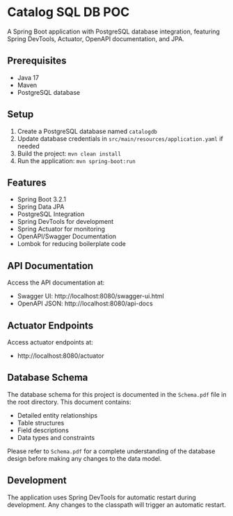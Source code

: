 # Catalog SQL DB POC

A Spring Boot application with PostgreSQL database integration, featuring Spring DevTools, Actuator, OpenAPI documentation, and JPA.

## Prerequisites

- Java 17
- Maven
- PostgreSQL database

## Setup

1. Create a PostgreSQL database named `catalogdb`
2. Update database credentials in `src/main/resources/application.yaml` if needed
3. Build the project: `mvn clean install`
4. Run the application: `mvn spring-boot:run`

## Features

- Spring Boot 3.2.1
- Spring Data JPA
- PostgreSQL Integration
- Spring DevTools for development
- Spring Actuator for monitoring
- OpenAPI/Swagger Documentation
- Lombok for reducing boilerplate code

## API Documentation

Access the API documentation at:
- Swagger UI: http://localhost:8080/swagger-ui.html
- OpenAPI JSON: http://localhost:8080/api-docs

## Actuator Endpoints

Access actuator endpoints at:
- http://localhost:8080/actuator

## Database Schema

The database schema for this project is documented in the `Schema.pdf` file in the root directory. This document contains:
- Detailed entity relationships
- Table structures
- Field descriptions
- Data types and constraints

Please refer to `Schema.pdf` for a complete understanding of the database design before making any changes to the data model.

## Development

The application uses Spring DevTools for automatic restart during development. Any changes to the classpath will trigger an automatic restart.
